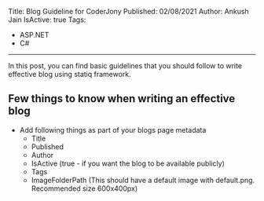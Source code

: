 Title: Blog Guideline for CoderJony
Published: 02/08/2021
Author: Ankush Jain
IsActive: true
Tags:
  - ASP.NET
  - C#
---
In this post, you can find basic guidelines that you should follow to write effective blog using statiq framework.

## Few things to know when writing an effective blog
- Add following things as part of your blogs page metadata
  - Title
  - Published 
  - Author
  - IsActive (true - if you want the blog to be available publicly)
  - Tags
  - ImageFolderPath (This should have a default image with default.png. Recommended size 600x400px)